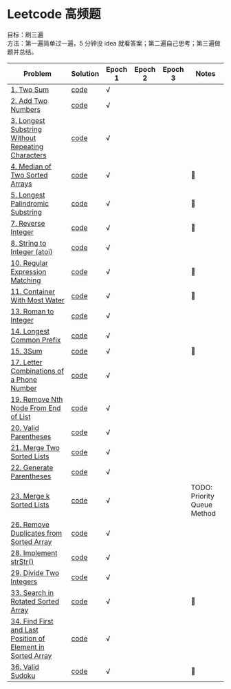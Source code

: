 # Leetcode 高频题

目标：刷三遍  
方法：第一遍简单过一遍，5 分钟没 idea 就看答案；第二遍自己思考；第三遍做题并总结。

| Problem                                                                                                                            | Solution                            | Epoch 1 | Epoch 2 | Epoch 3 | Notes |
| ---------------------------------------------------------------------------------------------------------------------------------- | ----------------------------------- | ------- | ------- | ------- | ----- |
| [1. Two Sum](https://leetcode.com/problems/two-sum/)                                                                               | [code](twoSum.py)                   | √       |
| [2. Add Two Numbers](https://leetcode.com/problems/add-two-numbers/)                                                               | [code](addTwoNumbers.py)            | √       |
| [3. Longest Substring Without Repeating Characters](https://leetcode.com/problems/longest-substring-without-repeating-characters/) | [code](lengthOfLongestSubstring.py) | √       |
| [4. Median of Two Sorted Arrays](https://leetcode.com/problems/median-of-two-sorted-arrays/)                                       | [code](findMedianSortedArrays.py)   | √       |         |         | 🌟    |
| [5. Longest Palindromic Substring](https://leetcode.com/problems/longest-palindromic-substring/)                                   | [code](longestPalindrome.py)        | √       |         |         | 🌟    |
| [7. Reverse Integer](https://leetcode.com/problems/reverse-integer/)                                                               | [code](reverse.py)                  | √       |         |         | 🌟    |
| [8. String to Integer (atoi)](https://leetcode.com/problems/string-to-integer-atoi/)                                               | [code](myAtoi.py)                   | √       |
| [10. Regular Expression Matching](https://leetcode.com/problems/regular-expression-matching/)                                      | [code](isMatch.py)                  | √       |         |         | 🌟    |
| [11. Container With Most Water](https://leetcode.com/problems/container-with-most-water/)                                          | [code](maxArea.py)                  | √       |         |         | 🌟    |
| [13. Roman to Integer](https://leetcode.com/problems/roman-to-integer/)                                                            | [code](romanToInt.py)               | √       |         |         |       |
| [14. Longest Common Prefix](https://leetcode.com/problems/longest-common-prefix/)                                                  | [code](longestCommonPrefix.py)      | √       |         |         |       |
| [15. 3Sum](https://leetcode.com/problems/3sum/)                                                                                    | [code](threeSum.py)                 | √       |         |         | 🌟    |
| [17. Letter Combinations of a Phone Number](https://leetcode.com/problems/letter-combinations-of-a-phone-number/) | [code](letterCombinations.py) | √       |         |         |     |
| [19. Remove Nth Node From End of List](https://leetcode.com/problems/remove-nth-node-from-end-of-list/) | [code](removeNthFromEnd.py) | √       |         |         |     |
| [20. Valid Parentheses](https://leetcode.com/problems/valid-parentheses/) | [code](isValid.py) | √       |         |         |     |
| [21. Merge Two Sorted Lists](https://leetcode.com/problems/merge-two-sorted-lists/) | [code](mergeTwoLists.py) | √       |         |         |     |
| [22. Generate Parentheses](https://leetcode.com/problems/generate-parentheses/) | [code](generateParenthesis.py) | √       |         |         |     |
| [23. Merge k Sorted Lists](https://leetcode.com/problems/merge-k-sorted-lists/) | [code](mergeKLists.py) | √       |         |         |  TODO: Priority Queue Method   |
| [26. Remove Duplicates from Sorted Array](https://leetcode.com/problems/remove-duplicates-from-sorted-array/)| [code](removeDuplicates.py)| √       |         |         |     |
| [28. Implement strStr()](https://leetcode.com/problems/implement-strstr/)| [code](strStr.py) | √       |         |         |     |
| [29. Divide Two Integers](https://leetcode.com/problems/divide-two-integers/) | [code](divide.py)  | √       |         |         |     |
| [33. Search in Rotated Sorted Array](https://leetcode.com/problems/search-in-rotated-sorted-array/submissions/)| [code](search.py) | √       |         |         | 🌟    |
| [34. Find First and Last Position of Element in Sorted Array](https://leetcode.com/problems/find-first-and-last-position-of-element-in-sorted-array/)| [code](searchRange.py) |√       |         |         | |
| [36. Valid Sudoku](https://leetcode.com/problems/valid-sudoku/)| [code](isValidSudoku.py)| √       |         |         | 🌟    |